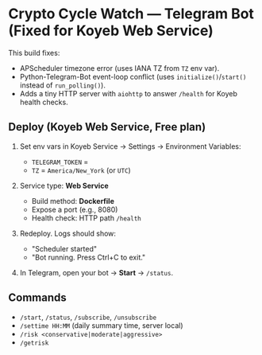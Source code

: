 
# Crypto Cycle Watch — Telegram Bot (Fixed for Koyeb Web Service)

This build fixes:
- APScheduler timezone error (uses IANA TZ from `TZ` env var).
- Python-Telegram-Bot event-loop conflict (uses `initialize()`/`start()` instead of `run_polling()`).
- Adds a tiny HTTP server with `aiohttp` to answer `/health` for Koyeb health checks.

## Deploy (Koyeb Web Service, Free plan)

1) Set env vars in Koyeb Service → Settings → Environment Variables:
   - `TELEGRAM_TOKEN` = <your BotFather token>
   - `TZ` = `America/New_York` (or `UTC`)

2) Service type: **Web Service**
   - Build method: **Dockerfile**
   - Expose a port (e.g., 8080)
   - Health check: HTTP path `/health`

3) Redeploy. Logs should show:
   - "Scheduler started"
   - "Bot running. Press Ctrl+C to exit."

4) In Telegram, open your bot → **Start** → `/status`.

## Commands
- `/start`, `/status`, `/subscribe`, `/unsubscribe`
- `/settime HH:MM` (daily summary time, server local)
- `/risk <conservative|moderate|aggressive>`
- `/getrisk`
